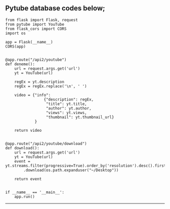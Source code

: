 
Pytube database codes below;
--------------------------------------------------------------------

```
from flask import Flask, request
from pytube import YouTube
from flask_cors import CORS
import os

app = Flask(__name__)
CORS(app)


@app.route("/api2/youtube")
def deneme():
    url = request.args.get('url')
    yt = YouTube(url)

    regEx = yt.description
    regEx = regEx.replace('\n', ' ')

    video = {"info":
                 {"description": regEx,
                  "title": yt.title,
                  "author": yt.author,
                  "views": yt.views,
                  "thumbnail": yt.thumbnail_url}
             }

    return video


@app.route("/api2/youtube/download")
def download():
    url = request.args.get('url')
    yt = YouTube(url)
    event = yt.streams.filter(progressive=True).order_by('resolution').desc().first()\
        .download(os.path.expanduser("~/Desktop"))

    return event


if __name__ == '__main__':
    app.run()
 ```
--------------------------------------------------------------------
